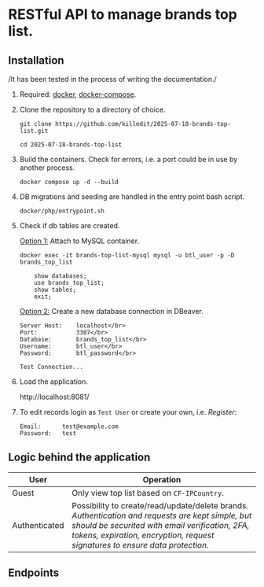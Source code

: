# RESTful API to manage brands top list.

## Installation
/It has been tested in the process of writing the documentation./

1. Required: [docker](https://docs.docker.com/engine/install/), [docker-compose](https://docs.docker.com/compose/install/linux/#install-the-plugin-manually).

2. Clone the repository to a directory of choice.

    ```
    git clone https://github.com/killedit/2025-07-18-brands-top-list.git
    ```
    ```
    cd 2025-07-18-brands-top-list
    ```

2. Build the containers. Check for errors, i.e. a port could be in use by another process.

    ```
    docker compose up -d --build
    ```

3. DB migrations and seeding are handled in the entry point bash script.

    `docker/php/entrypoint.sh`

4. Check if db tables are created.

    <u>Option 1:</u> Attach to MySQL container.

    ```
    docker exec -it brands-top-list-mysql mysql -u btl_user -p -D brands_top_list

        show databases;
        use brands_top_list;
        show tables;
        exit;
    ```
    
    <u>Option 2:</u> Create a new database connection in DBeaver.

    ```
    Server Host:    localhost</br>
    Port:           3307</br>
    Database:       brands_top_list</br>
    Username:       btl_user</br>
    Password:       btl_password</br>

    Test Connection...
    ```

5. Load the application.

    http://localhost:8081/

6. To edit records login as `Test User` or create your own, i.e. <em>Register</em>:

    ```
    Email:      test@example.com
    Password:   test
    ```

## Logic behind the application

User | Operation
--|--
Guest | Only view top list based on `CF-IPCountry`.
Authenticated | Possibility to create/read/update/delete brands.</br><em>Authentication and requests are kept simple, but should be securited with email verification, 2FA, tokens, expiration, encryption, request signatures to ensure data protection.</em>

## Endpoints



    